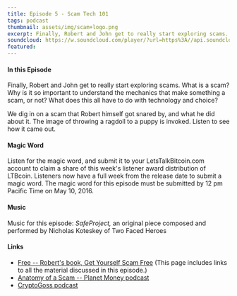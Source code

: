 ```yaml
---
title: Episode 5 - Scam Tech 101
tags: podcast
thumbnail: assets/img/scam+logo.png
excerpt: Finally, Robert and John get to really start exploring scams. What is a scam? Why is it so important to understand the mechanics that make something a scam, or not? What does this all have to do with technology and choice?
soundcloud: https://w.soundcloud.com/player/?url=https%3A//api.soundcloud.com/tracks/261858439
featured:
---
```


#### In this Episode

Finally, Robert and John get to really start exploring scams. What is a scam? Why is it so important to understand the mechanics that make something a scam, or not? What does this all have to do with technology and choice?

We dig in on a scam that Robert himself got snared by, and what he did about it. The image of throwing a ragdoll to a puppy is invoked. Listen to see how it came out.

#### Magic Word

Listen for the magic word, and submit it to your LetsTalkBitcoin.com account to claim a share of this week's  listener award distribution of LTBcoin. Listeners now have a full week from the release date to submit a magic word. The magic word for this episode must be submitted by 12 pm Pacific Time on May 10, 2016.

#### Music

Music for this episode: *SafeProject,* an original piece composed and performed by Nicholas Koteskey of Two Faced Heroes

#### Links

- [Free -- Robert's book, Get Yourself Scam Free](http://livesensical.com/scamfree//) (This page includes links to all the material discussed in this episode.)
- [Anatomy of a Scam -- Planet Money podcast](http://www.npr.org/sections/money/2016/01/29/464859624/episode-680-anatomy-of-a-scam)
- [CryptoGoss podcast](https://soundcloud.com/cryptogoss)
